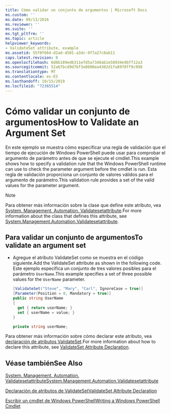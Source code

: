 ```yaml
---
title: Cómo validar un conjunto de argumentos | Microsoft Docs
ms.custom: ''
ms.date: 09/13/2016
ms.reviewer: ''
ms.suite: ''
ms.tgt_pltfrm: ''
ms.topic: article
helpviewer_keywords:
- ValidateSet attribute, example
ms.assetid: 55f0f664-d2ad-4501-a3dc-9f7a27c8ab11
caps.latest.revision: 8
ms.openlocfilehash: 6d8b189ed6311efd5a7348ab1e58934e9bff12a3
ms.sourcegitcommit: 52a67bcd9d7bf3e8600ea4302d1fa8970ff9c998
ms.translationtype: MT
ms.contentlocale: es-ES
ms.lasthandoff: 10/15/2019
ms.locfileid: "72365514"
---
```

# <a name="how-to-validate-an-argument-set"></a><span data-ttu-id="233fa-102">Cómo validar un conjunto de argumentos</span><span class="sxs-lookup"><span data-stu-id="233fa-102">How to Validate an Argument Set</span></span>

<span data-ttu-id="233fa-103">En este ejemplo se muestra cómo especificar una regla de validación que el tiempo de ejecución de Windows PowerShell puede usar para comprobar el argumento de parámetro antes de que se ejecute el cmdlet.</span><span class="sxs-lookup"><span data-stu-id="233fa-103">This example shows how to specify a validation rule that the Windows PowerShell runtime can use to check the parameter argument before the cmdlet is run.</span></span> <span data-ttu-id="233fa-104">Esta regla de validación proporciona un conjunto de valores válidos para el argumento de parámetro.</span><span class="sxs-lookup"><span data-stu-id="233fa-104">This validation rule provides a set of the valid values for the parameter argument.</span></span>

> [!NOTE]
> <span data-ttu-id="233fa-105">Para obtener más información sobre la clase que define este atributo, vea [System. Management. Automation. Validatesetattribute](/dotnet/api/System.Management.Automation.ValidateSetAttribute).</span><span class="sxs-lookup"><span data-stu-id="233fa-105">For more information about the class that defines this attribute, see [System.Management.Automation.Validatesetattribute](/dotnet/api/System.Management.Automation.ValidateSetAttribute).</span></span>

## <a name="to-validate-an-argument-set"></a><span data-ttu-id="233fa-106">Para validar un conjunto de argumentos</span><span class="sxs-lookup"><span data-stu-id="233fa-106">To validate an argument set</span></span>

- <span data-ttu-id="233fa-107">Agregue el atributo ValidateSet como se muestra en el código siguiente.</span><span class="sxs-lookup"><span data-stu-id="233fa-107">Add the ValidateSet attribute as shown in the following code.</span></span> <span data-ttu-id="233fa-108">Este ejemplo especifica un conjunto de tres valores posibles para el parámetro `UserName`.</span><span class="sxs-lookup"><span data-stu-id="233fa-108">This example specifies a set of three possible values for the `UserName` parameter.</span></span>

    ```csharp
    [ValidateSet("Steve", "Mary", "Carl", IgnoreCase = true)]
    [Parameter(Position = 0, Mandatory = true)]
    public string UserName
    {
      get { return userName; }
      set { userName = value; }
    }

    private string userName;
    ```

<span data-ttu-id="233fa-109">Para obtener más información sobre cómo declarar este atributo, vea [declaración de atributos ValidateSet](./validateset-attribute-declaration.md).</span><span class="sxs-lookup"><span data-stu-id="233fa-109">For more information about how to declare this attribute, see [ValidateSet Attribute Declaration](./validateset-attribute-declaration.md).</span></span>

## <a name="see-also"></a><span data-ttu-id="233fa-110">Véase también</span><span class="sxs-lookup"><span data-stu-id="233fa-110">See Also</span></span>

[<span data-ttu-id="233fa-111">System. Management. Automation. Validatesetattribute</span><span class="sxs-lookup"><span data-stu-id="233fa-111">System.Management.Automation.Validatesetattribute</span></span>](/dotnet/api/System.Management.Automation.ValidateSetAttribute)

[<span data-ttu-id="233fa-112">Declaración de atributos de ValidateSet</span><span class="sxs-lookup"><span data-stu-id="233fa-112">ValidateSet Attribute Declaration</span></span>](./validateset-attribute-declaration.md)

[<span data-ttu-id="233fa-113">Escribir un cmdlet de Windows PowerShell</span><span class="sxs-lookup"><span data-stu-id="233fa-113">Writing a Windows PowerShell Cmdlet</span></span>](./writing-a-windows-powershell-cmdlet.md)
